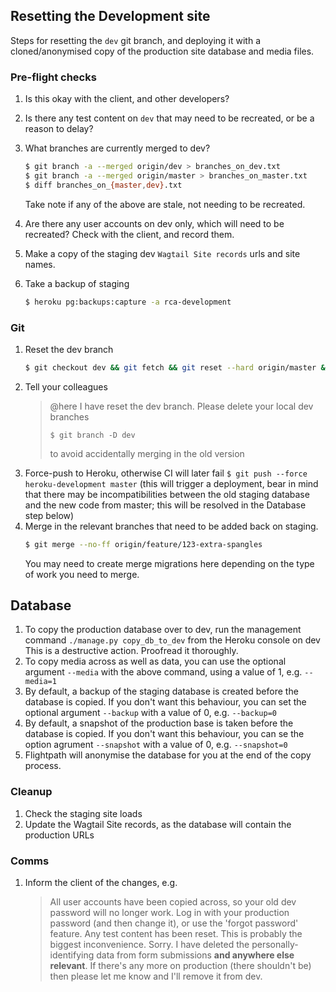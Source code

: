 ## Resetting the Development site

Steps for resetting the `dev` git branch, and deploying it with a cloned/anonymised copy of the production site database and media files.

### Pre-flight checks

1. Is this okay with the client, and other developers?
2. Is there any test content on `dev` that may need to be recreated, or be a reason to delay?
3. What branches are currently merged to dev?

   ```bash
   $ git branch -a --merged origin/dev > branches_on_dev.txt
   $ git branch -a --merged origin/master > branches_on_master.txt
   $ diff branches_on_{master,dev}.txt
   ```

   Take note if any of the above are stale, not needing to be recreated.

4. Are there any user accounts on dev only, which will need to be recreated? Check with the client, and record them.
5. Make a copy of the staging dev `Wagtail Site records` urls and site names.
6. Take a backup of staging
   ```bash
   $ heroku pg:backups:capture -a rca-development
   ```

### Git

1. Reset the dev branch
   ```bash
   $ git checkout dev && git fetch && git reset --hard origin/master && git push --force
   ```
2. Tell your colleagues
   > @here I have reset the dev branch. Please delete your local dev branches
   >
   > ```
   > $ git branch -D dev
   > ```
   >
   > to avoid accidentally merging in the old version
3. Force-push to Heroku, otherwise CI will later fail `$ git push --force heroku-development master` (this will trigger a deployment, bear in mind that there may be incompatibilities between the old staging database and the new code from master; this will be resolved in the Database step below)
4. Merge in the relevant branches that need to be added back on staging.
   ```bash
   $ git merge --no-ff origin/feature/123-extra-spangles
   ```
   You may need to create merge migrations here depending on the type of work you need to merge.

## Database

1. To copy the production database over to dev, run the management command `./manage.py copy_db_to_dev` from the Heroku console on dev
   This is a destructive action. Proofread it thoroughly.
2. To copy media across as well as data, you can use the optional argument `--media` with the above command, using a value of 1, e.g. `--media=1`
3. By default, a backup of the staging database is created before the database is copied. If you don't want this behaviour, you can set the optional argument `--backup` with a value of 0, e.g. `--backup=0`
4. By default, a snapshot of the production base is taken before the database is copied. If you don't want this behaviour, you can se the option agrument `--snapshot` with a value of 0, e.g. `--snapshot=0`
5. Flightpath will anonymise the database for you at the end of the copy process.

### Cleanup

1. Check the staging site loads
2. Update the Wagtail Site records, as the database will contain the production URLs

### Comms

1. Inform the client of the changes, e.g.
   > All user accounts have been copied across, so your old dev password will no longer work. Log in with your production password (and then change it), or use the 'forgot password' feature.
   > Any test content has been reset. This is probably the biggest inconvenience. Sorry.
   > I have deleted the personally-identifying data from form submissions **and anywhere else relevant**. If there's any more on production (there shouldn't be) then please let me know and I'll remove it from dev.
